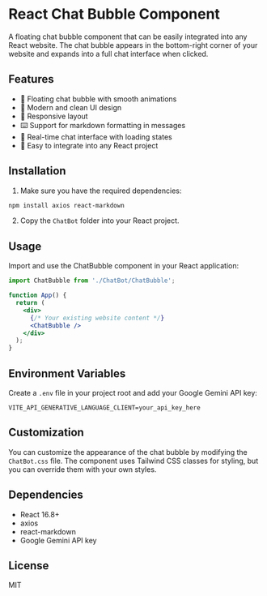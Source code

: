 # React Chat Bubble Component

A floating chat bubble component that can be easily integrated into any React website. The chat bubble appears in the bottom-right corner of your website and expands into a full chat interface when clicked.

## Features

- 💬 Floating chat bubble with smooth animations
- 🎨 Modern and clean UI design
- 📱 Responsive layout
- ⌨️ Support for markdown formatting in messages
- 🔄 Real-time chat interface with loading states
- 🎯 Easy to integrate into any React project

## Installation

1. Make sure you have the required dependencies:

```bash
npm install axios react-markdown
```

2. Copy the `ChatBot` folder into your React project.

## Usage

Import and use the ChatBubble component in your React application:

```jsx
import ChatBubble from './ChatBot/ChatBubble';

function App() {
  return (
    <div>
      {/* Your existing website content */}
      <ChatBubble />
    </div>
  );
}
```

## Environment Variables

Create a `.env` file in your project root and add your Google Gemini API key:

```
VITE_API_GENERATIVE_LANGUAGE_CLIENT=your_api_key_here
```

## Customization

You can customize the appearance of the chat bubble by modifying the `ChatBot.css` file. The component uses Tailwind CSS classes for styling, but you can override them with your own styles.

## Dependencies

- React 16.8+
- axios
- react-markdown
- Google Gemini API key

## License

MIT 